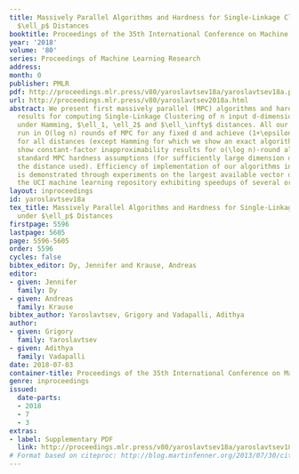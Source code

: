 ```yaml
---
title: Massively Parallel Algorithms and Hardness for Single-Linkage Clustering under
  $\ell_p$ Distances
booktitle: Proceedings of the 35th International Conference on Machine Learning
year: '2018'
volume: '80'
series: Proceedings of Machine Learning Research
address: 
month: 0
publisher: PMLR
pdf: http://proceedings.mlr.press/v80/yaroslavtsev18a/yaroslavtsev18a.pdf
url: http://proceedings.mlr.press/v80/yaroslavtsev2018a.html
abstract: We present first massively parallel (MPC) algorithms and hardness of approximation
  results for computing Single-Linkage Clustering of n input d-dimensional vectors
  under Hamming, $\ell_1, \ell_2$ and $\ell_\infty$ distances. All our algorithms
  run in O(log n) rounds of MPC for any fixed d and achieve (1+\epsilon)-approximation
  for all distances (except Hamming for which we show an exact algorithm).We also
  show constant-factor inapproximability results for o(\log n)-round algorithms under
  standard MPC hardness assumptions (for sufficiently large dimension depending on
  the distance used). Efficiency of implementation of our algorithms in Apache Spark
  is demonstrated through experiments on the largest available vector datasets from
  the UCI machine learning repository exhibiting speedups of several orders of magnitude.
layout: inproceedings
id: yaroslavtsev18a
tex_title: Massively Parallel Algorithms and Hardness for Single-Linkage Clustering
  under $\ell_p$ Distances
firstpage: 5596
lastpage: 5605
page: 5596-5605
order: 5596
cycles: false
bibtex_editor: Dy, Jennifer and Krause, Andreas
editor:
- given: Jennifer
  family: Dy
- given: Andreas
  family: Krause
bibtex_author: Yaroslavtsev, Grigory and Vadapalli, Adithya
author:
- given: Grigory
  family: Yaroslavtsev
- given: Adithya
  family: Vadapalli
date: 2018-07-03
container-title: Proceedings of the 35th International Conference on Machine Learning
genre: inproceedings
issued:
  date-parts:
  - 2018
  - 7
  - 3
extras:
- label: Supplementary PDF
  link: http://proceedings.mlr.press/v80/yaroslavtsev18a/yaroslavtsev18a-supp.pdf
# Format based on citeproc: http://blog.martinfenner.org/2013/07/30/citeproc-yaml-for-bibliographies/
---
```

